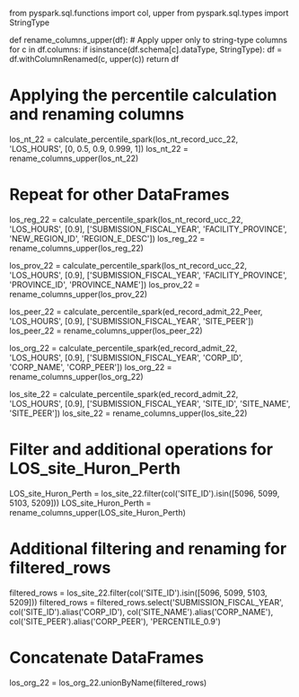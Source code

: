 from pyspark.sql.functions import col, upper
from pyspark.sql.types import StringType

def rename_columns_upper(df):
    # Apply upper only to string-type columns
    for c in df.columns:
        if isinstance(df.schema[c].dataType, StringType):
            df = df.withColumnRenamed(c, upper(c))
    return df


# Applying the percentile calculation and renaming columns
los_nt_22 = calculate_percentile_spark(los_nt_record_ucc_22, 'LOS_HOURS', [0, 0.5, 0.9, 0.999, 1])
los_nt_22 = rename_columns_upper(los_nt_22)

# Repeat for other DataFrames
los_reg_22 = calculate_percentile_spark(los_nt_record_ucc_22, 'LOS_HOURS', [0.9], ['SUBMISSION_FISCAL_YEAR', 'FACILITY_PROVINCE', 'NEW_REGION_ID', 'REGION_E_DESC'])
los_reg_22 = rename_columns_upper(los_reg_22)

los_prov_22 = calculate_percentile_spark(los_nt_record_ucc_22, 'LOS_HOURS', [0.9], ['SUBMISSION_FISCAL_YEAR', 'FACILITY_PROVINCE', 'PROVINCE_ID', 'PROVINCE_NAME'])
los_prov_22 = rename_columns_upper(los_prov_22)

los_peer_22 = calculate_percentile_spark(ed_record_admit_22_Peer, 'LOS_HOURS', [0.9], ['SUBMISSION_FISCAL_YEAR', 'SITE_PEER'])
los_peer_22 = rename_columns_upper(los_peer_22)

los_org_22 = calculate_percentile_spark(ed_record_admit_22, 'LOS_HOURS', [0.9], ['SUBMISSION_FISCAL_YEAR', 'CORP_ID', 'CORP_NAME', 'CORP_PEER'])
los_org_22 = rename_columns_upper(los_org_22)

los_site_22 = calculate_percentile_spark(ed_record_admit_22, 'LOS_HOURS', [0.9], ['SUBMISSION_FISCAL_YEAR', 'SITE_ID', 'SITE_NAME', 'SITE_PEER'])
los_site_22 = rename_columns_upper(los_site_22)

# Filter and additional operations for LOS_site_Huron_Perth
LOS_site_Huron_Perth = los_site_22.filter(col('SITE_ID').isin([5096, 5099, 5103, 5209]))
LOS_site_Huron_Perth = rename_columns_upper(LOS_site_Huron_Perth)

# Additional filtering and renaming for filtered_rows
filtered_rows = los_site_22.filter(col('SITE_ID').isin([5096, 5099, 5103, 5209]))
filtered_rows = filtered_rows.select('SUBMISSION_FISCAL_YEAR', col('SITE_ID').alias('CORP_ID'), col('SITE_NAME').alias('CORP_NAME'), col('SITE_PEER').alias('CORP_PEER'), 'PERCENTILE_0.9')

# Concatenate DataFrames
los_org_22 = los_org_22.unionByName(filtered_rows)
